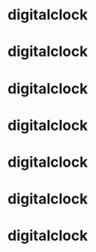 # digitalclock
# digitalclock
# digitalclock
# digitalclock
# digitalclock
# digitalclock
# digitalclock
